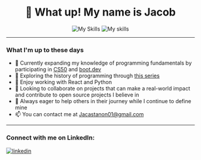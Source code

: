 <div align="center">

  # 💪 What up! My name is Jacob
  
![My Skills](https://skillicons.dev/icons?i=python,js,react,ts,next,vite,nodejs,tailwind,mongodb,postgres,sqlite,bash) 
![My skills](https://github-readme-stats.vercel.app/api/top-langs/?username=jacastanon01&theme=transparent&exclude_repo=MoRent,Jobit&layout=donut&hide_border=true)

</div>

<hr />



### What I'm up to these days
- 🧠 Currently expanding my knowledge of programming fundamentals by participating in [CS50](https://cs50.harvard.edu/x/2024/) and [boot.dev](https://www.boot.dev/u/cast-a-none)
- 👾 Exploring the history of programming through [this series](https://github.com/realityexpander/How_to_program_from_ground_up/tree/main)
- 🌱 Enjoy working with React and Python
- 👯 Looking to collaborate on projects that can make a real-world impact and contribute to open source projects I believe in
- 🤔 Always eager to help others in their journey while I continue to define mine 
- 📫 You can contact me at [Jacastanon01\@gmail.com](mailto:jacastanon01@gmail.com?subject=I%20saw%20your%20profile%20on%20GitHub!)
---
### Connect with me on LinkedIn:
[![linkedin](https://skillicons.dev/icons?i=linkedin)](https://www.linkedin.com/in/jacob-castanon-b76490168/)

